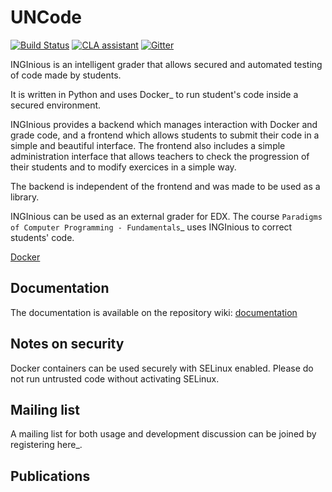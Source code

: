 # UNCode

[![Build Status](https://travis-ci.org/JuezUN/INGInious.svg?branch=master)](https://travis-ci.org/JuezUN/INGInious)
[![CLA assistant](https://cla-assistant.io/readme/badge/JuezUN/INGInious)](https://cla-assistant.io/JuezUN/INGInious)
[![Gitter](https://badges.gitter.im/uncode-unal/community.svg)](https://gitter.im/uncode-unal/community?utm_source=badge&utm_medium=badge&utm_campaign=pr-badge)

INGInious is an intelligent grader that allows secured and automated testing of code made by students.

It is written in Python and uses Docker_ to run student's code inside a secured environment.

INGInious provides a backend which manages interaction with Docker and grade code, and a frontend which allows students to submit their code in a simple and beautiful interface. The frontend also includes a simple administration interface that allows teachers to check the progression of their students and to modify exercices in a simple way.

The backend is independent of the frontend and was made to be used as a library.

INGInious can be used as an external grader for EDX. The course `Paradigms of Computer Programming - Fundamentals`_ uses INGInious to correct students' code.

[Docker](https://www.docker.com/)

## Documentation

The documentation is available on the repository wiki: [documentation](https://github.com/JuezUN/INGInious/wiki)

## Notes on security

Docker containers can be used securely with SELinux enabled. Please do not run untrusted code without activating SELinux.

## Mailing list

A mailing list for both usage and development discussion can be joined by registering here_.

## Publications
